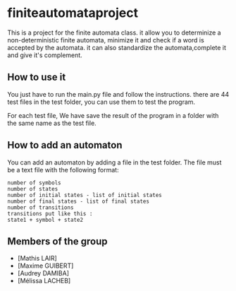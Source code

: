 # finiteautomataproject

This is a project for the finite automata class. 
it allow you to determinize a non-deterministic finite automata, minimize it and check if a word is accepted by the automata.
it can also standardize the automata,complete it and give it's complement.

## How to use it

You just have to run the main.py file and follow the instructions.
there are 44 test files in the test folder, you can use them to test the program.

For each test file, We have save the result of the program in a folder with the same name as the test file.

## How to add an automaton

You can add an automaton by adding a file in the test folder.
The file must be a text file with the following format:

```
number of symbols
number of states
number of initial states - list of initial states
number of final states - list of final states
number of transitions 
transitions put like this : 
state1 + symbol + state2
```

## Members of the group

- [Mathis LAIR]
- [Maxime GUIBERT]
- [Audrey DAMIBA]
- [Mélissa LACHEB]

